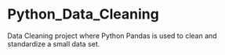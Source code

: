 # Python_Data_Cleaning
Data Cleaning project where Python Pandas is used to clean and standardize a small data set.
